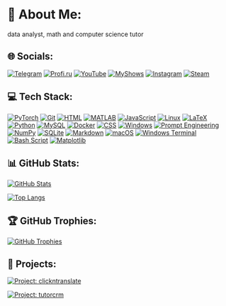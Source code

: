 # 🚀 About Me:
data analyst, math and computer science tutor

## 🌐 Socials:
[![Telegram](https://img.shields.io/badge/Telegram-0088cc.svg?style=for-the-badge&logo=telegram&logoColor=white)](https://t.me/jabrail_digital)
[![Profi.ru](https://img.shields.io/badge/Profi.ru-0078FF.svg?style=for-the-badge&logo=profi&logoColor=white)](https://profi.ru/profile/HalilovDE)
[![YouTube](https://img.shields.io/badge/YouTube-%23FF0000.svg?style=for-the-badge&logo=youtube&logoColor=white)](https://youtube.com/@https://www.youtube.com/@JabrailKhalil)
[![MyShows](https://img.shields.io/badge/📺MyShows-%23FF0000.svg?style=for-the-badge&logo=tv&logoColor=white)](https://myshows.me/kiddance)
[![Instagram](https://img.shields.io/badge/Instagram-%23E4405F.svg?style=for-the-badge&logo=instagram&logoColor=white)](https://instagram.com/jabrailkhalilov)
[![Steam](https://img.shields.io/badge/Steam-000000.svg?style=for-the-badge&logo=steam&logoColor=white)](https://steamcommunity.com/id/kiddance/)

## 💻 Tech Stack:
[![PyTorch](https://img.shields.io/badge/PyTorch-%23EE4C2C.svg?style=for-the-badge&logo=PyTorch&logoColor=white)](https://pytorch.org/)
[![Git](https://img.shields.io/badge/git-%23F05033.svg?style=for-the-badge&logo=git&logoColor=white)](https://git-scm.com/)
[![HTML](https://img.shields.io/badge/HTML-E34F26?style=for-the-badge&logo=html5&logoColor=white)](https://developer.mozilla.org/en-US/docs/Web/HTML)
[![MATLAB](https://img.shields.io/badge/MATLAB-FF6C2C?style=for-the-badge&logo=matlab&logoColor=white)](https://www.mathworks.com/products/matlab.html)
[![JavaScript](https://img.shields.io/badge/JavaScript-F7DF1E?style=for-the-badge&logo=javascript&logoColor=black)](https://developer.mozilla.org/en-US/docs/Web/JavaScript)
[![Linux](https://img.shields.io/badge/Linux-FCC624?style=for-the-badge&logo=linux&logoColor=black)](https://www.linux.org/)
[![LaTeX](https://img.shields.io/badge/latex-%23008080.svg?style=for-the-badge&logo=latex&logoColor=white)](https://www.latex-project.org/)
[![Python](https://img.shields.io/badge/python-3670A0?style=for-the-badge&logo=python&logoColor=ffdd54)](https://www.python.org/)
[![MySQL](https://img.shields.io/badge/mysql-4479A1.svg?style=for-the-badge&logo=mysql&logoColor=white)](https://www.mysql.com/)
[![Docker](https://img.shields.io/badge/docker-%230db7ed.svg?style=for-the-badge&logo=docker&logoColor=white)](https://www.docker.com/)
[![CSS](https://img.shields.io/badge/CSS-1572B6?style=for-the-badge&logo=css3&logoColor=white)](https://developer.mozilla.org/en-US/docs/Web/CSS)
[![Windows](https://img.shields.io/badge/Windows-0078D6?style=for-the-badge&logo=windows&logoColor=white)](https://www.microsoft.com/windows/)
[![Prompt Engineering](https://img.shields.io/badge/Prompt%20Engineering-1f8ef1?style=for-the-badge)](https://www.promptingguide.ai/)
[![NumPy](https://img.shields.io/badge/numpy-%23013243.svg?style=for-the-badge&logo=numpy&logoColor=white)](https://numpy.org/)
[![SQLite](https://img.shields.io/badge/sqlite-%2307405e.svg?style=for-the-badge&logo=sqlite&logoColor=white)](https://sqlite.org/)
[![Markdown](https://img.shields.io/badge/markdown-%23000000.svg?style=for-the-badge&logo=markdown&logoColor=white)](https://daringfireball.net/projects/markdown/)
[![macOS](https://img.shields.io/badge/macOS-000000?style=for-the-badge&logo=apple&logoColor=white)](https://www.apple.com/macos/)
[![Windows Terminal](https://img.shields.io/badge/Windows%20Terminal-000000.svg?style=for-the-badge&logo=windows-terminal&logoColor=white)](https://github.com/microsoft/terminal)
[![Bash Script](https://img.shields.io/badge/bash_script-000000.svg?style=for-the-badge&logo=gnu-bash&logoColor=white)](https://www.gnu.org/software/bash/)
[![Matplotlib](https://img.shields.io/badge/Matplotlib-000000.svg?style=for-the-badge&logo=Matplotlib&logoColor=white)](https://matplotlib.org/)

## 📊 GitHub Stats:
[![GitHub Stats](https://github-readme-stats.vercel.app/api?username=JabrailKhalil&show_icons=true&theme=radical)](https://github.com/JabrailKhalil)

[![Top Langs](https://github-readme-stats.vercel.app/api/top-langs/?username=JabrailKhalil&layout=compact&theme=radical)](https://github.com/JabrailKhalil)

## 🏆 GitHub Trophies:
[![GitHub Trophies](https://github-profile-trophy.vercel.app/?username=JabrailKhalil&theme=radical)](https://github.com/JabrailKhalil)

## 📁 Projects:
[![Project: clickntranslate](https://github-readme-stats.vercel.app/api/pin/?username=JabrailKhalil&repo=clickntranslate&theme=radical)](https://github.com/JabrailKhalil/clickntranslate)

[![Project: tutorcrm](https://github-readme-stats.vercel.app/api/pin/?username=JabrailKhalil&repo=tutorcrm&theme=radical)](https://github.com/JabrailKhalil/tutorcrm)
